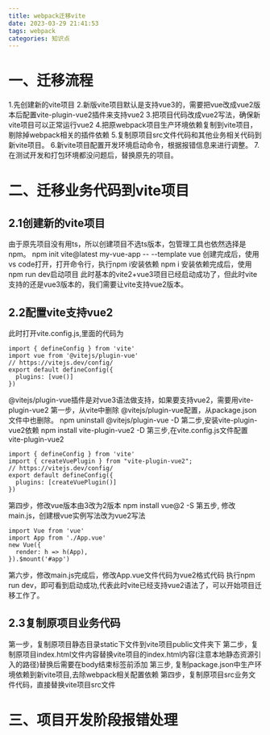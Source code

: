 ```yaml
---
title: webpack迁移vite
date: 2023-03-29 21:41:53
tags: webpack
categories: 知识点
---
```

# 一、迁移流程
1.先创建新的vite项目
2.新版vite项目默认是支持vue3的，需要把vue改成vue2版本后配置vite-plugin-vue2插件来支持vue2
3.把项目代码改成vue2写法，确保新vite项目可以正常运行vue2
4.把原webpack项目生产环境依赖复制到vite项目，剔除掉webpack相关的插件依赖
5.复制原项目src文件代码和其他业务相关代码到新vite项目。
6.新vite项目配置开发环境启动命令，根据报错信息来进行调整。
7.在测试开发和打包环境都没问题后，替换原先的项目。
# 二、迁移业务代码到vite项目
## 2.1创建新的vite项目
由于原先项目没有用ts，所以创建项目不选ts版本，包管理工具也依然选择是npm。
npm init vite@latest my-vue-app -- --template vue
创建完成后，使用vs code打开，打开命令行，执行npm i安装依赖
npm i
安装依赖完成后，使用npm run dev启动项目
此时基本的vite2+vue3项目已经启动成功了，但此时vite支持的还是vue3版本的，我们需要让vite支持vue2版本。
## 2.2配置vite支持vue2
此时打开vite.config.js,里面的代码为
```
import { defineConfig } from 'vite'
import vue from '@vitejs/plugin-vue'
// https://vitejs.dev/config/
export default defineConfig({
  plugins: [vue()]
})
```
@vitejs/plugin-vue插件是对vue3语法做支持，如果要支持vue2，需要用vite-plugin-vue2
第一步，从vite中删除 @vitejs/plugin-vue配置，从package.json文件中也删除。
npm uninstall @vitejs/plugin-vue -D
第二步,安装vite-plugin-vue2依赖
npm install vite-plugin-vue2 -D
第三步,在vite.config.js文件配置vite-plugin-vue2
```
import { defineConfig } from 'vite'
import { createVuePlugin } from "vite-plugin-vue2";
// https://vitejs.dev/config/
export default defineConfig({
  plugins: [createVuePlugin()]
})
```
第四步，修改vue版本由3改为2版本
npm install vue@2 -S
第五步, 修改main.js，创建根vue实例写法改为vue2写法
```
import Vue from 'vue'
import App from './App.vue'
new Vue({
  render: h => h(App),
}).$mount('#app')
```
第六步，修改main.js完成后，修改App.vue文件代码为vue2格式代码
执行npm run dev，即可看到启动成功,代表此时vite已经支持vue2语法了，可以开始项目迁移工作了。
## 2.3复制原项目业务代码
第一步，复制原项目静态目录static下文件到vite项目public文件夹下
第二步，复制原项目index.html文件内容替换vite项目的index.html内容(注意本地静态资源引入的路径)替换后需要在body结束标签前添加 <script type="module" src="/src/main.js"></script>
第三步, 复制package.json中生产环境依赖到新vite项目,去除webpack相关配置依赖
第四步，复制原项目src业务文件代码，直接替换vite项目src文件
# 三、项目开发阶段报错处理
